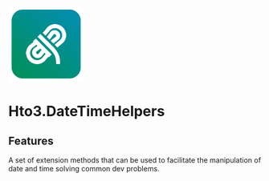 <img alt="logo" width="150" height="150" src="nuget-logo.png">

Hto3.DateTimeHelpers
========================================

Features
--------
A set of extension methods that can be used to facilitate the manipulation of date and time solving common dev problems.